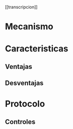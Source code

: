 [[transcripcion]]

# Mecanismo

# Caracteristicas

## Ventajas

## Desventajas

# Protocolo

## Controles
